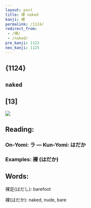 ```yaml
---
layout: post
title: 裸 naked
kanji: 裸
permalink: /1124/
redirect_from:
 - /裸/
 - /naked/
pre_kanji: 1123
nex_kanji: 1125
---
```


## {1124}

## `naked`

## [13]

<div class="stroke"><img src="E8A3B8.png" /></div>

## Reading:

### On-Yomi: ラ &mdash; Kun-Yomi: はだか

### Examples: 裸 (はだか)

## Words:

裸足(はだし): barefoot

裸(はだか): naked, nude, bare
